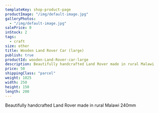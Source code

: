 ```yaml
---
templateKey: shop-product-page
productImage: "/img/default-image.jpg"
galleryPhotos:
  - "/img/default-image.jpg"
salePrice: 0
inStock: 2
tags:
  - craft
size: other
title: Wooden Land Rover Car (large)
publish: true
productId: wooden-Land-Rover-car-large
description: Beautifully handcrafted Land Rover made in rural Malawi
price: 50
shippingClass: "parcel"
weight: 1025
width: 250
height: 150
length: 200
---
```


Beautifully handcrafted Land Rover made in rural Malawi 240mm
